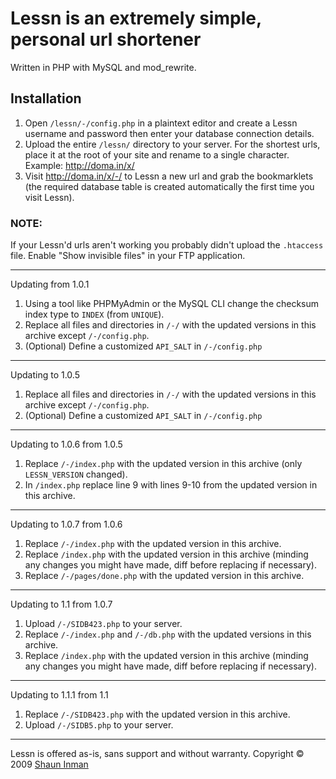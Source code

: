 # Lessn is an extremely simple, personal url shortener

Written in PHP with MySQL and mod_rewrite.

## Installation

1. Open `/lessn/-/config.php` in a plaintext editor and
   create a Lessn username and password then enter your
   database connection details.
2. Upload the entire `/lessn/` directory to your server.
   For the shortest urls, place it at the root of your
   site and rename to a single character.
   Example: http://doma.in/x/
3. Visit http://doma.in/x/-/ to Lessn a new url and grab
   the bookmarklets (the required database table is created
   automatically the first time you visit Lessn).

### NOTE:

If your Lessn'd urls aren't working you probably didn't
upload the `.htaccess` file. Enable "Show invisible files"
in your FTP application.

-----------------------------------------------------------

Updating from 1.0.1

1. Using a tool like PHPMyAdmin or the MySQL CLI change the
   checksum index type to `INDEX` (from `UNIQUE`).
2. Replace all files and directories in `/-/` with the updated
   versions in this archive except `/-/config.php`.
3. (Optional) Define a customized `API_SALT` in `/-/config.php`

-----------------------------------------------------------

Updating to 1.0.5

1. Replace all files and directories in `/-/` with the updated
   versions in this archive except `/-/config.php`.
2. (Optional) Define a customized `API_SALT` in `/-/config.php`

-----------------------------------------------------------

Updating to 1.0.6 from 1.0.5

1. Replace `/-/index.php` with the updated version in this
   archive (only `LESSN_VERSION` changed).
2. In `/index.php` replace line 9 with lines 9-10 from the
   updated version in this archive.

-----------------------------------------------------------

Updating to 1.0.7 from 1.0.6

1. Replace `/-/index.php` with the updated version in this
   archive.
2. Replace `/index.php` with the updated version in this
   archive (minding any changes you might have made, diff
   before replacing if necessary).
3. Replace `/-/pages/done.php` with the updated version in
   this archive.

-----------------------------------------------------------

Updating to 1.1 from 1.0.7

1. Upload `/-/SIDB423.php` to your server.
2. Replace `/-/index.php` and `/-/db.php` with the updated
   versions in this archive.
3. Replace `/index.php` with the updated version in this
   archive (minding any changes you might have made, diff
   before replacing if necessary).

-----------------------------------------------------------

Updating to 1.1.1 from 1.1

1. Replace `/-/SIDB423.php` with the updated version in this
   archive.
2. Upload `/-/SIDB5.php` to your server.

-----------------------------------------------------------

Lessn is offered as-is, sans support and without warranty.
Copyright © 2009 [Shaun Inman](http://shauninman.com/)
